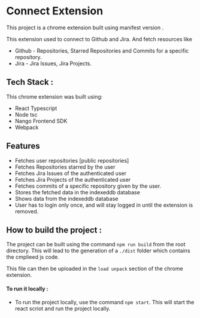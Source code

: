 # Connect Extension

This project is a chrome extension built using manifest version .

This extension used to connect to Github and Jira. And fetch resources like 
 - Github - Repositories, Starred Repositories  and Commits for a specific repository.
 - Jira - Jira Issues, Jira Projects.

 ## Tech Stack :
 This chrome extension was built using:
  - React Typescript
  - Node tsc
  - Nango Frontend SDK
  - Webpack

 ## Features
  - Fetches user repositories [public repositories] 
  - Fetches Repositories starred by the user
  - Fetches Jira Issues of the authenticated user
  - Fetches Jira Projects of the authenticated user
  - Fetches commits of a specific repository given by the user.
 -  Stores the fetched data in the indexeddb database
 -  Shows data from the indexeddb database
 - User has to login only once, and will stay logged in until the extension is removed.

## How to build the project : 
The project can be built using the command `npm run build` from the root directory. This will lead to the generation of a `./dist` folder which contains the cmplieed js code.

This file can then be uploaded in the `load unpack` section of the chrome extension.

#### To run it locally :
 - To run the project locally, use the command `npm start`. 
 This will start the react scriot and run the project locally.